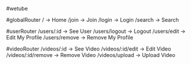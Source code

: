 #wetube

#globalRouter
/ -> Home
/join -> Join
/login -> Login
/search -> Search

#userRouter
/users/:id -> See User
/users/logout -> Logout
/users/edit -> Edit My Profile
/users/remove -> Remove My Profile

#videoRouter
/videos/:id -> See Video
/videos/:id/edit -> Edit Video
/videos/:id/remove -> Remove Video
/videos/upload -> Upload Video
